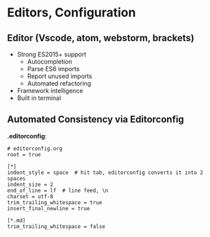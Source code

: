# Editors, Configuration

## Editor (Vscode, atom, webstorm, brackets)

* Strong ES2015+ support
  * Autocompletion
  * Parse ES6 imports
  * Report unused imports
  * Automated refactoring
* Framework intelligence
* Built in terminal

## Automated Consistency via Editorconfig

**.editorconfig**:

```
# editorconfig.org
root = true

[*]
indent_style = space  # hit tab, editorconfig converts it into 2 spaces
indent_size = 2
end_of_line = lf  # line feed, \n
charset = utf-8
trim_trailing_whitespace = true
insert_final_newline = true

[*.md]
trim_trailing_whitespace = false
```
